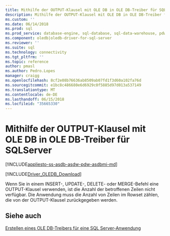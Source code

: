 ```yaml
---
title: Mithilfe der OUTPUT-Klausel mit OLE DB in OLE DB-Treiber für SQLServer | Microsoft Docs
description: Mithilfe der OUTPUT-Klausel mit OLE DB in OLE DB-Treiber für SQL Server
ms.custom: ''
ms.date: 06/14/2018
ms.prod: sql
ms.prod_service: database-engine, sql-database, sql-data-warehouse, pdw
ms.component: oledb|oledb-driver-for-sql-server
ms.reviewer: ''
ms.suite: sql
ms.technology: connectivity
ms.tgt_pltfrm: ''
ms.topic: reference
author: pmasl
ms.author: Pedro.Lopes
manager: craigg
ms.openlocfilehash: 8cf2e08b76636ab8509ab07fd1f3d60a102fa76d
ms.sourcegitcommit: e1bc8c486680e6d6929c0f5885d97d013a537149
ms.translationtype: MT
ms.contentlocale: de-DE
ms.lasthandoff: 06/15/2018
ms.locfileid: "35665330"
---
```

# <a name="using-the-output-clause-with-ole-db-in-ole-db-driver-for-sql-server"></a>Mithilfe der OUTPUT-Klausel mit OLE DB in OLE DB-Treiber für SQLServer
[!INCLUDE[appliesto-ss-asdb-asdw-pdw-asdbmi-md](../../../includes/appliesto-ss-asdb-asdw-pdw-asdbmi-md.md)]

[!INCLUDE[Driver_OLEDB_Download](../../../includes/driver_oledb_download.md)]

  Wenn Sie in einem INSERT-, UPDATE-, DELETE- oder MERGE-Befehl eine OUTPUT-Klausel verwenden, ist die Anzahl der betroffenen Zeilen nicht verfügbar. Die Anwendung muss die Anzahl von Zeilen im Rowset zählen, die von der OUTPUT-Klausel zurückgegeben werden.  
  
## <a name="see-also"></a>Siehe auch  
 [Erstellen eines OLE DB-Treibers für eine SQL Server-Anwendung](../../oledb/ole-db-driver/creating-a-oledb-driver-for-sql-server-application.md) 
  
  
